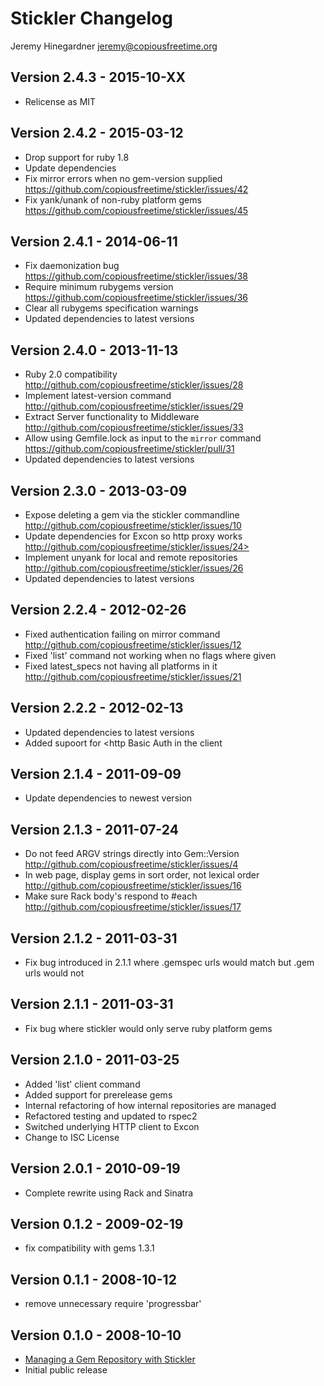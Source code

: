 Stickler Changelog
==================
Jeremy Hinegardner <jeremy@copiousfreetime.org>

Version 2.4.3 - 2015-10-XX
--------------------------
* Relicense as MIT

Version 2.4.2 - 2015-03-12
--------------------------
* Drop support for ruby 1.8
* Update dependencies
* Fix mirror errors when no gem-version supplied <https://github.com/copiousfreetime/stickler/issues/42>
* Fix yank/unank of non-ruby platform gems <https://github.com/copiousfreetime/stickler/issues/45>

Version 2.4.1 - 2014-06-11
--------------------------
* Fix daemonization bug <https://github.com/copiousfreetime/stickler/issues/38>
* Require minimum rubygems version <https://github.com/copiousfreetime/stickler/issues/36>
* Clear all rubygems specification warnings
* Updated dependencies to latest versions

Version 2.4.0 - 2013-11-13
--------------------------
* Ruby 2.0 compatibility <http://github.com/copiousfreetime/stickler/issues/28>
* Implement latest-version command <http://github.com/copiousfreetime/stickler/issues/29>
* Extract Server functionality to Middleware <http://github.com/copiousfreetime/stickler/issues/33>
* Allow using Gemfile.lock as input to the `mirror` command <https://github.com/copiousfreetime/stickler/pull/31>
* Updated dependencies to latest versions

Version 2.3.0 - 2013-03-09
--------------------------
* Expose deleting a gem via the stickler commandline <http://github.com/copiousfreetime/stickler/issues/10>
* Update dependencies for Excon so http proxy works http://github.com/copiousfreetime/stickler/issues/24>
* Implement unyank for local and remote repositories <http://github.com/copiousfreetime/stickler/issues/26>
* Updated dependencies to latest versions

Version 2.2.4 - 2012-02-26
--------------------------
* Fixed authentication failing on mirror command <http://github.com/copiousfreetime/stickler/issues/12>
* Fixed 'list' command not working when no flags where given
* Fixed latest_specs not having all platforms in it <http://github.com/copiousfreetime/stickler/issues/21>

Version 2.2.2 - 2012-02-13
--------------------------
* Updated dependencies to latest versions
* Added supoort for <http Basic Auth in the client

Version 2.1.4 - 2011-09-09
--------------------------
* Update dependencies to newest version

Version 2.1.3 - 2011-07-24
--------------------------
* Do not feed ARGV strings directly into Gem::Version <http://github.com/copiousfreetime/stickler/issues/4>
* In web page, display gems in sort order, not lexical order <http://github.com/copiousfreetime/stickler/issues/16>
* Make sure Rack body's respond to #each <http://github.com/copiousfreetime/stickler/issues/17>

Version 2.1.2 - 2011-03-31
--------------------------
* Fix bug introduced in 2.1.1 where .gemspec urls would match but .gem urls would not

Version 2.1.1 - 2011-03-31
--------------------------
* Fix bug where stickler would only serve ruby platform gems

Version 2.1.0 - 2011-03-25
--------------------------
* Added 'list' client command
* Added support for prerelease gems
* Internal refactoring of how internal repositories are managed
* Refactored testing and updated to rspec2
* Switched underlying HTTP client to Excon
* Change to ISC License

Version 2.0.1 - 2010-09-19
--------------------------
* Complete rewrite using Rack and Sinatra

Version 0.1.2 - 2009-02-19
--------------------------
* fix compatibility with gems 1.3.1

Version 0.1.1 - 2008-10-12
--------------------------
* remove unnecessary require 'progressbar' 

Version 0.1.0 - 2008-10-10
--------------------------
* [Managing a Gem Repository with Stickler](http://copiousfreetime.org/articles/2008/10/09/managing-a-gem-repository-with-stickler.html)
* Initial public release
